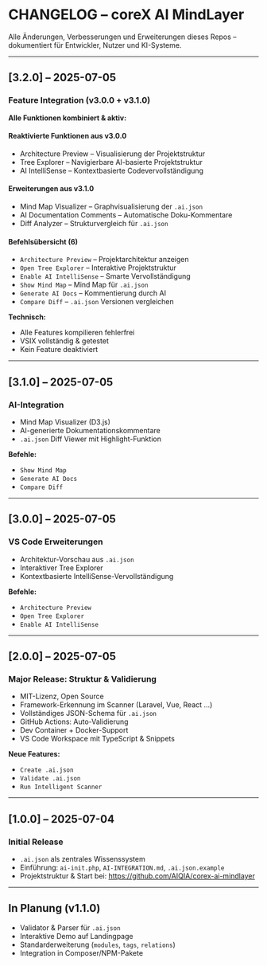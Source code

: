 # CHANGELOG – coreX AI MindLayer

Alle Änderungen, Verbesserungen und Erweiterungen dieses Repos – dokumentiert für Entwickler, Nutzer und KI-Systeme.

---

## [3.2.0] – 2025-07-05

### Feature Integration (v3.0.0 + v3.1.0)

**Alle Funktionen kombiniert & aktiv:**

#### Reaktivierte Funktionen aus v3.0.0

- Architecture Preview – Visualisierung der Projektstruktur
- Tree Explorer – Navigierbare AI-basierte Projektstruktur
- AI IntelliSense – Kontextbasierte Codevervollständigung

#### Erweiterungen aus v3.1.0

- Mind Map Visualizer – Graphvisualisierung der `.ai.json`
- AI Documentation Comments – Automatische Doku-Kommentare
- Diff Analyzer – Strukturvergleich für `.ai.json`

#### Befehlsübersicht (6)

- `Architecture Preview` – Projektarchitektur anzeigen
- `Open Tree Explorer` – Interaktive Projektstruktur
- `Enable AI IntelliSense` – Smarte Vervollständigung
- `Show Mind Map` – Mind Map für `.ai.json`
- `Generate AI Docs` – Kommentierung durch AI
- `Compare Diff` – `.ai.json` Versionen vergleichen

**Technisch:**

- Alle Features kompilieren fehlerfrei
- VSIX vollständig & getestet
- Kein Feature deaktiviert

---

## [3.1.0] – 2025-07-05

### AI-Integration

- Mind Map Visualizer (D3.js)
- AI-generierte Dokumentationskommentare
- `.ai.json` Diff Viewer mit Highlight-Funktion

**Befehle:**

- `Show Mind Map`
- `Generate AI Docs`
- `Compare Diff`

---

## [3.0.0] – 2025-07-05

### VS Code Erweiterungen

- Architektur-Vorschau aus `.ai.json`
- Interaktiver Tree Explorer
- Kontextbasierte IntelliSense-Vervollständigung

**Befehle:**

- `Architecture Preview`
- `Open Tree Explorer`
- `Enable AI IntelliSense`

---

## [2.0.0] – 2025-07-05

### Major Release: Struktur & Validierung

- MIT-Lizenz, Open Source
- Framework-Erkennung im Scanner (Laravel, Vue, React …)
- Vollständiges JSON-Schema für `.ai.json`
- GitHub Actions: Auto-Validierung
- Dev Container + Docker-Support
- VS Code Workspace mit TypeScript & Snippets

**Neue Features:**

- `Create .ai.json`
- `Validate .ai.json`
- `Run Intelligent Scanner`

---

## [1.0.0] – 2025-07-04

### Initial Release

- `.ai.json` als zentrales Wissenssystem
- Einführung: `ai-init.php`, `AI-INTEGRATION.md`, `.ai.json.example`
- Projektstruktur & Start bei:
  https://github.com/AIQIA/corex-ai-mindlayer

---

## In Planung (v1.1.0)

- Validator & Parser für `.ai.json`
- Interaktive Demo auf Landingpage
- Standarderweiterung (`modules`, `tags`, `relations`)
- Integration in Composer/NPM-Pakete
